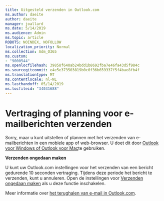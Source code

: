 ```yaml
---
title: Uitgesteld verzenden in Outlook.com
ms.author: daeite
author: daeite
manager: joallard
ms.date: 5/14/2019
ms.audience: Admin
ms.topic: article
ROBOTS: NOINDEX, NOFOLLOW
localization_priority: Normal
ms.collection: Adm_O365
ms.custom:
- "9000544"
ms.openlocfilehash: 39858f640ab24bdd1b8692fba7e46fa43d5f984c
ms.sourcegitcommit: e4e5e373503819b0c0f36b659337f5f4bae8fb4f
ms.translationtype: MT
ms.contentlocale: nl-NL
ms.lasthandoff: 05/14/2019
ms.locfileid: "34031688"
---
```

# <a name="delay-or-schedule-sending-email-messages"></a>Vertraging of planning voor e-mailberichten verzenden

Sorry, maar u kunt uitstellen of plannen met het verzenden van e-mailberichten in een mobiele app of web-browser. U doet dit door [Outlook voor Windows of Outlook voor Mac](https://products.office.com/outlook/email-and-calendar-software-microsoft-outlook)te gebruiken.

**Verzenden ongedaan maken**

U kunt uw Outlook.com instellingen voor het verzenden van een bericht gedurende 10 seconden vertraging. Tijdens deze periode het bericht te verzenden, kunt u annuleren. Open de instellingen voor [Verzenden ongedaan maken](https://outlook.live.com/mail/options/mail/messageContent/undoSend) als u deze functie inschakelen.

Meer informatie over [het terughalen van e-mail in Outlook.com](https://support.office.com/article/c069ddde-5282-4085-8f4c-d7b133324f8a).